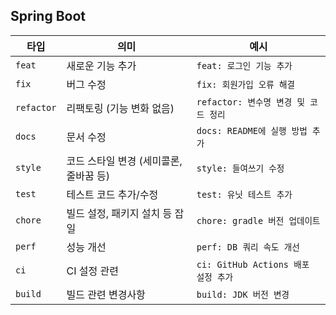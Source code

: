 ## Spring Boot
| 타입         | 의미                      | 예시                            |
| ---------- | ----------------------- | ----------------------------- |
| `feat`     | 새로운 기능 추가               | `feat: 로그인 기능 추가`             |
| `fix`      | 버그 수정                   | `fix: 회원가입 오류 해결`             |
| `refactor` | 리팩토링 (기능 변화 없음)         | `refactor: 변수명 변경 및 코드 정리`    |
| `docs`     | 문서 수정                   | `docs: README에 실행 방법 추가`      |
| `style`    | 코드 스타일 변경 (세미콜론, 줄바꿈 등) | `style: 들여쓰기 수정`              |
| `test`     | 테스트 코드 추가/수정            | `test: 유닛 테스트 추가`             |
| `chore`    | 빌드 설정, 패키지 설치 등 잡일      | `chore: gradle 버전 업데이트`       |
| `perf`     | 성능 개선                   | `perf: DB 쿼리 속도 개선`           |
| `ci`       | CI 설정 관련                | `ci: GitHub Actions 배포 설정 추가` |
| `build`    | 빌드 관련 변경사항              | `build: JDK 버전 변경`            |
